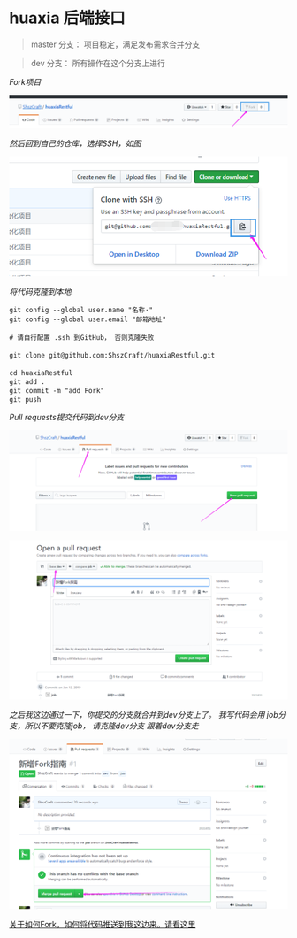 # huaxia 后端接口

> master 分支： 项目稳定，满足发布需求合并分支

> dev 分支： 所有操作在这个分支上进行

*Fork项目*

![Fork](/.remarks/Fork.png)

*然后回到自己的仓库，选择SSH，如图*

![Clone](/.remarks/Clone.png)

*将代码克隆到本地*

```
git config --global user.name "名称·"
git config --global user.email "邮箱地址"

# 请自行配置 .ssh 到GitHub， 否则克隆失败
 
git clone git@github.com:ShszCraft/huaxiaRestful.git
 
cd huaxiaRestful 
git add .
git commit -m "add Fork"
git push
```

*Pull requests提交代码到dev分支*

![Pull requests](/.remarks/Pull.png)

![OpenPull](/.remarks/OpenPull.png)

*之后我这边通过一下，你提交的分支就合并到dev分支上了。 我写代码会用 job分支，所以不要克隆job， 请克隆dev分支*
*跟着dev分支走*

![Merge](/.remarks/Merge.png)
 


[关于如何Fork，如何将代码推送到我这边来。请看这里](https://www.cnblogs.com/southday/p/10010876.html)


